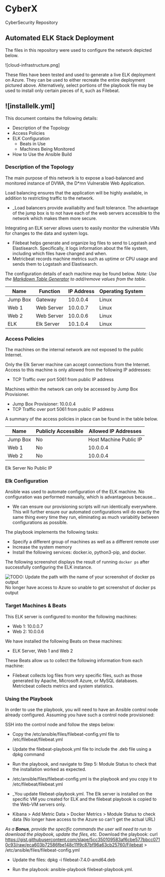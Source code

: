# CyberX
CyberSecurity Repository
## Automated ELK Stack Deployment

The files in this repository were used to configure the network depicted below.

![cloud-infrastructure.png]

These files have been tested and used to generate a live ELK deployment on Azure. They can be used to either recreate the entire deployment pictured above. Alternatively, select portions of the playbook file may be used to install only certain pieces of it, such as Filebeat.

![installelk.yml]
  - 
  
This document contains the following details:
- Description of the Topology
- Access Policies
- ELK Configuration
  - Beats in Use
  - Machines Being Monitored
- How to Use the Ansible Build


### Description of the Topology

The main purpose of this network is to expose a load-balanced and monitored instance of DVWA, the D*mn Vulnerable Web Application.

Load balancing ensures that the application will be highly available, in addition to restricting traffic to the network.
- _Load balancers provide availiabilty and fault tolerance. The advantage of the jump box is to not have each of the web servers accessible to the network which makes them more secure. 

Integrating an ELK server allows users to easily monitor the vulnerable VMs for changes to the data and system logs.
- Filebeat helps generate and organize log files to send to Logstash and Elastisearch. Specifically, it logs information about the file system, including which files have changed and when. 
- Metricbeat records machine metrics such as uptime or CPU usage and sends them to Logstash and Elastisearch. 

The configuration details of each machine may be found below.
_Note: Use the [Markdown Table Generator](http://www.tablesgenerator.com/markdown_tables) to add/remove values from the table_.

| Name     | Function | IP Address | Operating System |
|----------|----------|------------|------------------|
| Jump Box | Gateway  | 10.0.0.4   | Linux            |
| Web 1    |Web Server| 10.0.0.7   | Linux            |
| Web 2    |Web Server| 10.0.0.6   | Linux            |
| ELK      |Elk Server| 10.1.0.4   | Linux            |

### Access Policies

The machines on the internal network are not exposed to the public Internet. 

Only the Elk Server machine can accept connections from the Internet. Access to this machine is only allowed from the following IP addresses:
- TCP Traffic over port 5061 from public IP address

Machines within the network can only be accessed by Jump Box Provisioner.
- Jump Box Provisioner: 10.0.0.4
- TCP Traffic over port 5061 from public IP address

A summary of the access policies in place can be found in the table below.

| Name     | Publicly Accessible | Allowed IP Addresses |
|----------|---------------------|----------------------|
| Jump Box | No                  |Host Machine Public IP|
| Web 1    | No                  | 10.0.0.4             |
| Web 2    | No                  | 10.0.0.4             |
Elk Server   No                    Public IP 

### Elk Configuration

Ansible was used to automate configuration of the ELK machine. No configuration was performed manually, which is advantageous because...
- We can ensure our provisioning scripts will run identically everywhere. This will further ensure our automated configurations will do exactly the same thing every time they run, eliminating as much variabiitly between configurations as possible. 

The playbook implements the following tasks:
- Specify a different group of machines as well as a different remote user
- Increase the system memory
- Install the following services: docker.io, python3-pip, and docker. 

The following screenshot displays the result of running `docker ps` after successfully configuring the ELK instance.

![TODO: Update the path with the name of your screenshot of docker ps output](Images/docker_ps_output.png)
No longer have access to Azure so unable to get screenshot of docker ps output

### Target Machines & Beats
This ELK server is configured to monitor the following machines:
- Web 1: 10.0.0.7
- Web 2: 10.0.0.6

We have installed the following Beats on these machines:
- ELK Server, Web 1 and Web 2

These Beats allow us to collect the following information from each machine:
- Filebeat collects log files from very specific files, such as those generated by Apache, Microsoft Azure, or MySQL databases. Metricbeat collects metrics and system statistics. 

### Using the Playbook
In order to use the playbook, you will need to have an Ansible control node already configured. Assuming you have such a control node provisioned: 

SSH into the control node and follow the steps below:
- Copy the /etc/ansible/files/filebeat-config.yml file to /etc/filebeat/filebeat.yml
- Update the filebeat-playbook.yml file to include the .deb file using a dpkg command
- Run the playbook, and navigate to Step 5: Module Status to check that the installation worked as expected.

- /etc/ansible/files/filebeat-config.yml is the playbook and you copy it to /etc/filebeat/filebeat.yml
- _You update filebeat-playbook.yml. The Elk server is installed on the specific VM you created for ELK and the filebeat playbook is copied to the Web-VM servers only. 
- Kibana > Add Metric Data > Docker Metrics > Module Status to check data (No longer have access to the Azure so can't get the actual URL)

_As a **Bonus**, provide the specific commands the user will need to run to download the playbook, update the files, etc._ Download the playbook: curl https://gist.githubusercontent.com/slape/5cc350109583af6cbe577bbcc0710c93/raw/eca603b72586fbe148c11f9c87bf96a63cb25760/Filebeat > /etc/ansible/files/filebeat-config.yml

- Update the files: dpkg -i filebeat-7.4.0-amd64.deb

- Run the playbook: ansible-playbook filebeat-playbook.yml.
